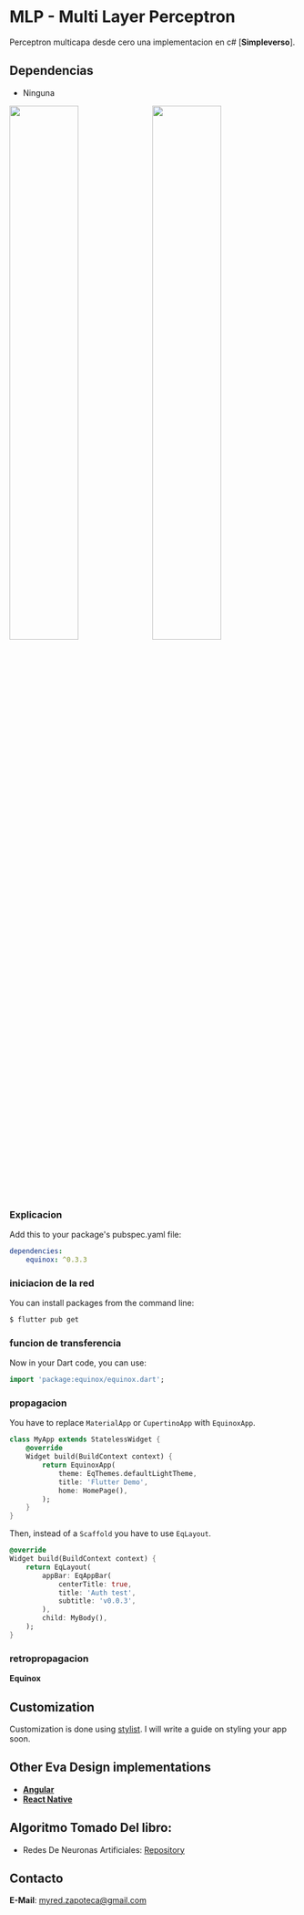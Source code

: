 # MLP - Multi Layer Perceptron
Perceptron multicapa desde cero una implementacion en c# [**Simpleverso**].

## Dependencias

- Ninguna

<p float="left">
	<img src="https://i.imgur.com/nF02pxn.jpg" width="49%" />
	<img src="https://i.imgur.com/OSEEYIj.jpg" width="49%" />
</p>

### Explicacion

Add this to your package's pubspec.yaml file:

```yaml
dependencies:
	equinox: ^0.3.3
```

### iniciacion de la red

You can install packages from the command line:

```bash
$ flutter pub get
```

### funcion de transferencia

Now in your Dart code, you can use:

```dart
import 'package:equinox/equinox.dart';
```

### propagacion

You have to replace `MaterialApp` or `CupertinoApp` with `EquinoxApp`.

```dart
class MyApp extends StatelessWidget {
	@override
	Widget build(BuildContext context) {
		return EquinoxApp(
			theme: EqThemes.defaultLightTheme,
			title: 'Flutter Demo',
			home: HomePage(),
		);
	}
}
```

Then, instead of a `Scaffold` you have to use `EqLayout`.

```dart
@override
Widget build(BuildContext context) {
	return EqLayout(
		appBar: EqAppBar(
			centerTitle: true,
			title: 'Auth test',
			subtitle: 'v0.0.3',
		),
		child: MyBody(),
	);
}
```

### retropropagacion

**Equinox** 


## Customization

Customization is done using [stylist](https://github.com/kekland/stylist). I will write a guide on styling your app soon.

## Other Eva Design implementations

- [**Angular**](https://github.com/akveo/nebular)
- [**React Native**](https://github.com/akveo/react-native-ui-kitten)


## Algoritmo Tomado Del libro:

- Redes De Neuronas Artificiales: [Repository](https://github.com/eva-design/eva)

## Contacto

**E-Mail**: myred.zapoteca@gmail.com